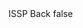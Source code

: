 <?xml version="1.0" encoding="UTF-8"?>
<CustomMetadata xmlns="http://soap.sforce.com/2006/04/metadata">
    <label>ISSP Back</label>
    <protected>false</protected>
</CustomMetadata>
